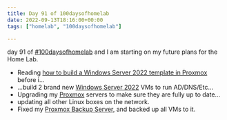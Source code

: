 ```yaml
---
title: Day 91 of 100daysofhomelab
date: 2022-09-13T18:16:00+00:00	
tags: ["homelab", "100daysofhomelab"]

---
```


day 91 of  [#100daysofhomelab](https://twitter.com/hashtag/100DaysOfHomeLab) and I am starting on my future plans for the Home Lab.

* Reading [how to build a Windows Server 2022 template in Proxmox](https://www.reddit.com/r/Proxmox/comments/tnn4sn/windows_templates/) before i...
* ...build 2 brand new [Windows Server 2022](https://en.wikipedia.org/wiki/Windows_Server_2022) VMs to run AD/DNS/Etc...
* Upgrading my [Proxmox](https://www.proxmox.com/en/) servers to make sure they are fully up to date...
* updating all other Linux boxes on the network.
* Fixed my [Proxmox Backup Server,](https://www.proxmox.com/en/proxmox-backup-server) and backed up all VMs to it. 
